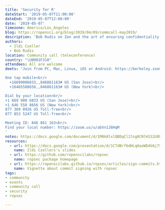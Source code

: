 ```yaml
---
title: 'Security for R'
dateStart: '2019-05-07T11:00:00'
dateEnd: '2019-05-07T12:00:00'
date: '2019-05-07'
timezone: America/Los_Angeles
blog: https://ropensci.org/blog/2019/04/09/commcall-may2019/
description: 'Bob Rudis on Zen and the art of ensuring confidentiality & integrity in analytics workflows; Ildi Czeller on Authorization vs authentication explained through signing commits: why you should do it and how `ropsec` helps you do it the right way.'
authors:
  - Ildi Czeller
  - Bob Rudis
location: Community call (teleconference)
country: "\U0001F310"
attendees: All are welcome
deets: 'Join from PC, Mac, Linux, iOS or Android: https://berkeley.zoom.us/j/846861163 (link only active during scheduled time; requires app installation first time)<br/>

One tap mobile<br/>  
  +16699006833,,846861163# US (San Jose)<br/>  
  +16465588656,,846861163# US (New York)<br/>  

Dial by your location<br/>
+1 669 900 6833 US (San Jose)<br/>
+1 646 558 8656 US (New York)<br/>
877 369 0926 US Toll-free<br/>
877 853 5247 US Toll-free<br/>

Meeting ID: 846 861 163<br/>
Find your local number: https://zoom.us/u/abVn1J8HqM
'
notes: https://docs.google.com/document/d/1M0k8lxlQBDqCl2Jsg0CNlH1S2U8kzsifo_lzupa3JQU/edit?usp=sharing
resources:
  - url: https://docs.google.com/presentation/d/1CTdBrf6dHLqHaoWDdVAj7SpR1hgl4uzo7DJmSHmljFQ/edit?usp=sharing
    name: Ildi Czellers's slides
  - url: https://github.com/ropenscilabs/ropsec
    name: ropsec package homepage
  - url: https://ropenscilabs.github.io/ropsec/articles/sign-commits.html
    name: Vignette about commit signing with ropsec  
tags:
- community
- events
- community call
- security
- ropsec

---
```

